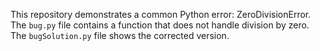 This repository demonstrates a common Python error: ZeroDivisionError. The `bug.py` file contains a function that does not handle division by zero. The `bugSolution.py` file shows the corrected version.